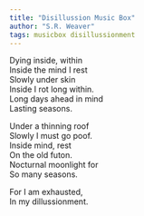 ```yaml
---
title: "Disillussion Music Box"
author: "S.R. Weaver"
tags: musicbox disillussionment
---
```

Dying inside, within<br />
Inside the mind I rest<br />
Slowly under skin<br />
Inside I rot long within.<br />
Long days ahead in mind<br />
Lasting seasons.

Under a thinning roof<br />
Slowly I must go poof.<br />
Inside mind, rest<br />
On the old futon.<br />
Nocturnal moonlight for<br />
So many seasons.

For I am exhausted,<br />
In my dillussionment. 
